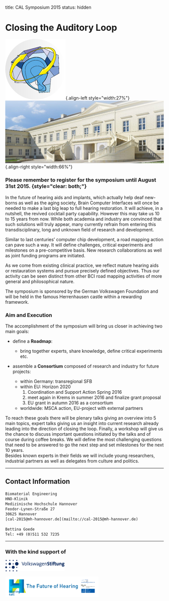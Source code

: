 title: CAL Symposium 2015
status: hidden

# Closing the Auditory Loop 

![Logo CAL 2015](04_cal-symposium-2015/cal23.png){.align-left style="width:27%"}
![Schloss Herrenhausen](04_cal-symposium-2015/ssh_cropped.png){.align-right style="width:66%"}


### Please remember to register for the symposium until August 31st 2015. {style="clear: both;"}

In the future of hearing aids and implants, which actually help deaf new-borns as well as the aging society, Brain Computer Interfaces will once be needed to make a last big leap to full hearing restoration. It will achieve, in a nutshell, the revived cocktail party capability. However this may take us 10 to 15 years from now. While both academia and industry are convinced that such solutions will truly appear, many currently refrain from entering this transdisciplinary, long and unknown field of research and development.

Similar to last centuries’ computer chip development, a road mapping action can pave such a way. It will define challenges, critical experiments and milestones on a pre-competitive basis. New research collaborations as well as joint funding programs are initiated.

As we come from existing clinical practice, we reflect mature hearing aids or restauration systems and pursue precisely defined objectives. Thus our activity can be seen distinct from other BCI road mapping activities of more general and philosophical nature.

The symposium is sponsored by the German Volkswagen Foundation and will be held in the famous Herrenhausen castle within a rewarding framework.


### Aim and Execution

The accomplishment of the symposium will bring us closer in achieving two main goals:

-   define a **Roadmap**: 
    -   bring together experts, share knowledge, define critical experiments etc.

-   assemble a **Consortium** composed of research and industry for future projects: 
    -   within Germany: transregional SFB
    -   within EU: Horizon 2020 
        1.   Coordination and Support Action Spring 2016 
        2.   meet again in Krems in summer 2016 and finalize grant proposal
        3.   EU grant in autumn 2016 as a consortium
    -   worldwide: MSCA action, EU-project with external partners

To reach these goals there will be plenary talks giving an overview into 5 main topics, expert talks giving us an insight into current research already leading into the direction of closing the loop. Finally, a workshop will give us the chance to discuss important questions initiated by the talks and of course during coffee breaks. We will define the most challenging questions that need to be answered to go the next step and set milestones for the next 10 years.  
Besides known experts in their fields we will include young researchers, industrial partners as well as delegates from culture and politics.



-------------------

Contact Information
-------------------

```
Biomaterial Engineering
HNO-Klinik
Medizinische Hochschule Hannover
Feodor-Lynen-Straße 27
30625 Hannover
[cal-2015@mh-hannover.de](mailto://cal-2015@mh-hannover.de)

Bettina Goede
Tel: +49 (0)511 532 7235
```


----------------------------
### With the kind support of

![Logo VW Stiftung](04_cal-symposium-2015/LogoVW.gif)

![Logo Hearing4all](04_cal-symposium-2015/h4a_logo_long3.png)
